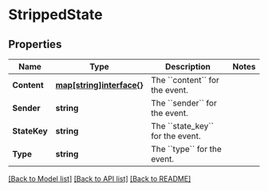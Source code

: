 # StrippedState

## Properties

Name | Type | Description | Notes
------------ | ------------- | ------------- | -------------
**Content** | [**map[string]interface{}**](.md) | The &#x60;&#x60;content&#x60;&#x60; for the event. | 
**Sender** | **string** | The &#x60;&#x60;sender&#x60;&#x60; for the event. | 
**StateKey** | **string** | The &#x60;&#x60;state_key&#x60;&#x60; for the event. | 
**Type** | **string** | The &#x60;&#x60;type&#x60;&#x60; for the event. | 

[[Back to Model list]](../README.md#documentation-for-models) [[Back to API list]](../README.md#documentation-for-api-endpoints) [[Back to README]](../README.md)


